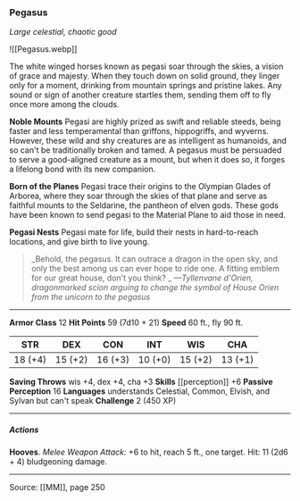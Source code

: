 ### Pegasus
_Large celestial, chaotic good_

![[Pegasus.webp]]

The white winged horses known as pegasi soar through the skies, a vision of grace and majesty. When they touch down on solid ground, they linger only for a moment, drinking from mountain springs and pristine lakes. Any sound or sign of another creature startles them, sending them off to fly once more among the clouds.

**Noble Mounts** Pegasi are highly prized as swift and reliable steeds, being faster and less temperamental than griffons, hippogriffs, and wyverns. However, these wild and shy creatures are as intelligent as humanoids, and so can't be traditionally broken and tamed. A pegasus must be persuaded to serve a good-aligned creature as a mount, but when it does so, it forges a lifelong bond with its new companion.


**Born of the Planes** Pegasi trace their origins to the Olympian Glades of Arborea, where they soar through the skies of that plane and serve as faithful mounts to the Seldarine, the pantheon of elven gods. These gods have been known to send pegasi to the Material Plane to aid those in need.


**Pegasi Nests** Pegasi mate for life, build their nests in hard-to-reach locations, and give birth to live young.



> _Behold, the pegasus. It can outrace a dragon in the open sky, and only the best among us can ever hope to ride one. A fitting emblem for our great house, don't you think?
_
> _—Tyllenvane d'Orien, dragonmarked scion arguing to change the symbol of House Orien from the unicorn to the pegasus_





---

**Armor Class** 12
**Hit Points** 59 (7d10 + 21)
**Speed** 60 ft., fly 90 ft.

| STR     | DEX     | CON     | INT     | WIS     | CHA     |
|---------|---------|---------|---------|---------|---------|
| 18 (+4) | 15 (+2) | 16 (+3) | 10 (+0) | 15 (+2) | 13 (+1) |

**Saving Throws** wis +4, dex +4, cha +3
**Skills** [[perception]] +6
**Passive Perception** 16
**Languages** understands Celestial, Common, Elvish, and Sylvan but can't speak
**Challenge** 2 (450 XP)

---

##### Actions
**Hooves**. _Melee Weapon Attack:_ +6 to hit, reach 5 ft., one target. Hit: 11 (2d6 + 4) bludgeoning damage.


---

Source: [[MM]], page 250